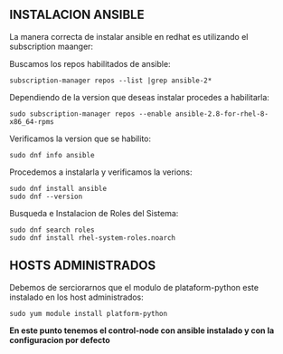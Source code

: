 

INSTALACION ANSIBLE
-------------------

La manera correcta de instalar ansible en redhat es utilizando el subscription maanger:

Buscamos los repos habilitados de ansible:

    subscription-manager repos --list |grep ansible-2*

Dependiendo de la version que deseas instalar procedes a habilitarla:

    sudo subscription-manager repos --enable ansible-2.8-for-rhel-8-x86_64-rpms

Verificamos la version que se habilito:

    sudo dnf info ansible

Procedemos a instalarla y verificamos la verions:

    sudo dnf install ansible
    sudo dnf --version

Busqueda e Instalacion de Roles del Sistema:

    sudo dnf search roles
    sudo dnf install rhel-system-roles.noarch

HOSTS ADMINISTRADOS
-------------------

Debemos de serciorarnos que el modulo de plataform-python este instalado en los host administrados:

    sudo yum module install platform-python

**En este punto tenemos el control-node con ansible instalado y con la configuracion por defecto**
